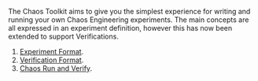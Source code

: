 The Chaos Toolkit aims to give you the simplest experience for writing and running your own Chaos Engineering experiments. The main concepts are all expressed in an experiment definition, however this has now been extended to support Verifications.

1. [Experiment Format](../experiment-format).
1. [Verification Format](../verification-format).
1. [Chaos Run and Verify](../run-and-verify).


